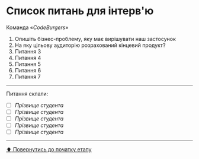 # Список питань для інтерв'ю
Команда «*CodeBurgers*»

1. Опишіть бізнес-проблему, яку має вирішувати наш застосунок
2. На яку цільову аудиторію розрахований кінцевий продукт?
3. Питання 3
4. Питання 4
5. Питання 5
6. Питання 6
7. Питання 7

---
Питання склали:			

- [ ] *Прізвище студента*
- [ ] *Прізвище студента*
- [ ] *Прізвище студента*
- [ ] *Прізвище студента*
- [ ] *Прізвище студента*

---
[:arrow_up: Повернутись до початку етапу](/docs/1.Envisioning/README.md)

